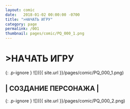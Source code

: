 ```yaml
---
layout: comic
date:   2018-01-02 00:00:00 -0700
title: ">НАЧАТЬ ИГРУ"
category: page
permalink: /001
thumbnail: pages/comic/PQ_000_1.png
---
```

# >НАЧАТЬ ИГРУ

{: .p-ignore }
![]({{ site.url }}/pages/comic/PQ_000_1.png)

## | СОЗДАНИЕ ПЕРСОНАЖА |

{: .p-ignore }
![]({{ site.url }}/pages/comic/PQ_000_2.png)
